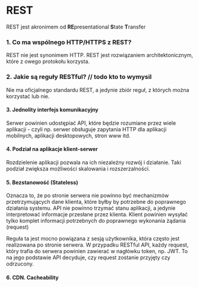 # REST
REST jest akronimem od **RE**presentational **S**tate **T**ransfer

### 1. Co ma wspólnego HTTP/HTTPS z REST?
REST nie jest synonimem HTTP. REST jest rozwiązaniem architektonicznym, które z owego protokołu korzysta.

### 2. Jakie są reguły RESTful? // todo kto to wymysil
Nie ma oficjalnego standardu REST, a jedynie zbiór reguł, z których można korzystać lub nie.

#### 3. Jednolity interfejs komunikacyjny 
Serwer powinien udostępiać API, które będzie rozumiane przez wiele aplikacji - czyli np. serwer obsługuje zapytania HTTP dla aplikacji mobilnych, aplikacji desktopowych, stron www itd.

#### 4. Podział na aplikacje klient-serwer
Rozdzielenie aplikacji pozwala na ich niezależny rozwój i działanie. Taki podział zwiększa możliwości skalowania i rozszerzalności.

#### 5. Bezstanowość (Stateless)
Oznacza to, że po stronie serwera nie powinno być mechanizmów przetrzymujących dane klienta, które byłby by potrzebne do poprawnego działania systemu. API nie powinno trzymać stanu aplikacji, a jedynie interpretować informacje przesłane przez klienta.
Klient powinien wysyłać tylko komplet informacji potrzebnych do poprawnego wykonania żądania (request)

Reguła ta jest mocno powiązana z sesją użytkownika, która często jest realizowana po stronie serwera. W przypadku RESTful API, każdy request, który trafia do serwera powinien zawierać w nagłówku token, np. JWT. To na jego podstawie API
decyduje, czy request zostanie przyjęty czy odrzucony.

#### 6. CDN. Cacheability

